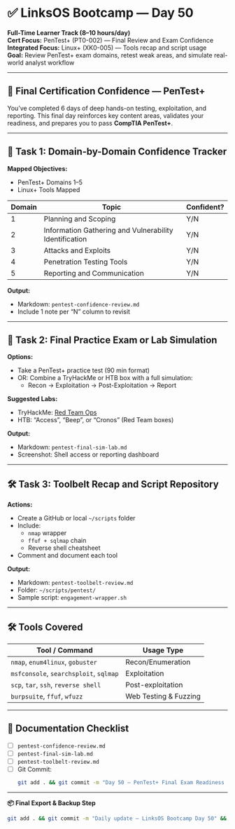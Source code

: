 # ✅ LinksOS Bootcamp — Day 50

**Full-Time Learner Track (8–10 hours/day)**  
**Cert Focus:** PenTest+ (PT0-002) — Final Review and Exam Confidence  
**Integrated Focus:** Linux+ (XK0-005) — Tools recap and script usage  
**Goal:** Review PenTest+ exam domains, retest weak areas, and simulate real-world analyst workflow

---

## 🎯 Final Certification Confidence — PenTest+

You’ve completed 6 days of deep hands-on testing, exploitation, and reporting. This final day reinforces key content areas, validates your readiness, and prepares you to pass **CompTIA PenTest+**.

---

## 🧠 Task 1: Domain-by-Domain Confidence Tracker

**Mapped Objectives:**  
- PenTest+ Domains 1–5  
- Linux+ Tools Mapped

| Domain | Topic                               | Confident? |
|--------|-------------------------------------|------------|
| 1      | Planning and Scoping                | Y/N        |
| 2      | Information Gathering and Vulnerability Identification | Y/N |
| 3      | Attacks and Exploits                | Y/N        |
| 4      | Penetration Testing Tools           | Y/N        |
| 5      | Reporting and Communication         | Y/N        |

**Output:**  
- Markdown: `pentest-confidence-review.md`  
- Include 1 note per “N” column to revisit

---

## 🧪 Task 2: Final Practice Exam or Lab Simulation

**Options:**  
- Take a PenTest+ practice test (90 min format)  
- OR: Combine a TryHackMe or HTB box with a full simulation:  
  - Recon → Exploitation → Post-Exploitation → Report

**Suggested Labs:**  
- TryHackMe: [Red Team Ops](https://tryhackme.com/room/redteamops)  
- HTB: “Access”, “Beep”, or “Cronos” (Red Team boxes)

**Output:**  
- Markdown: `pentest-final-sim-lab.md`  
- Screenshot: Shell access or reporting dashboard

---

## 🛠️ Task 3: Toolbelt Recap and Script Repository

**Actions:**  
- Create a GitHub or local `~/scripts` folder  
- Include:
  - `nmap` wrapper  
  - `ffuf + sqlmap` chain  
  - Reverse shell cheatsheet  
- Comment and document each tool

**Output:**  
- Markdown: `pentest-toolbelt-review.md`  
- Folder: `~/scripts/pentest/`  
- Sample script: `engagement-wrapper.sh`

---

## 🛠️ Tools Covered

| Tool / Command     | Usage Type                                 |
|--------------------|---------------------------------------------|
| `nmap`, `enum4linux`, `gobuster` | Recon/Enumeration            |
| `msfconsole`, `searchsploit`, `sqlmap` | Exploitation            |
| `scp`, `tar`, `ssh`, `reverse shell` | Post-exploitation         |
| `burpsuite`, `ffuf`, `wfuzz` | Web Testing & Fuzzing              |

---

## 📁 Documentation Checklist

- [ ] `pentest-confidence-review.md`  
- [ ] `pentest-final-sim-lab.md`  
- [ ] `pentest-toolbelt-review.md`  
- [ ] Git Commit:
  ```bash
  git add . && git commit -m "Day 50 – PenTest+ Final Exam Readiness and Tools Recap" && git push origin main
  ```

---

**📦 Final Export & Backup Step**

```bash
git add . && git commit -m "Daily update – LinksOS Bootcamp Day 50" && git push origin main
```
